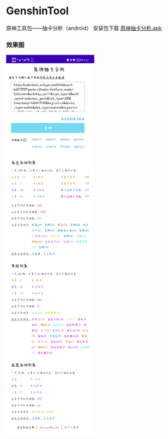 # GenshinTool
原神工具包——抽卡分析（android）
安装包下载 [原神抽卡分析.apk](https://files.cnblogs.com/files/blogs/682374/genshinTool_1.4.2.apk?t=1648094995)
### 效果图
![image](https://github.com/jorry-yun/GenshinTool/blob/master/%E7%B4%A0%E6%9D%90/Screenshot.jpg)
